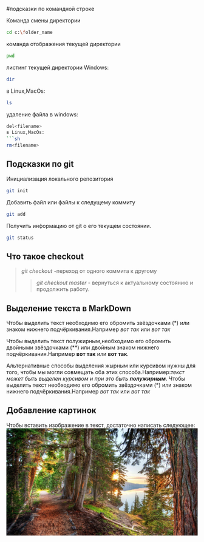 #подсказки по командной строке

Команда смены директории
```sh
cd c:\folder_name
```
 
 команда отображения текущей директории
 ```sh
 pwd
 ```

 листинг текущей директории Windows:
 ```sh
 dir
 ```
  в Linux,MacOs:
 ```sh
 ls
 ```

 удаление файла в windows:
 ```sh
 del<filename>
 в Linux,MacOs:
 ```sh
 rm<filename>
 ```
 ## Подсказки по git
  Инициализация локального репозитория
  ```sh
  git init
  ```
Добавить файл или файлы к следущему коммиту
```sh
git add
```
Получить информацию от git о его текущем состоянии.
``` sh
git status
```
## Что такое checkout
> *git checkout* -переход от одного коммита к другому
>>*git checkout master* - вернуться к актуальному состоянию и продолжить работу.
## Выделение текста в MarkDown
Чтобы выделить текст необходимо его обромить звёздочками (*) или знаком нижнего подчёркивания.Например *вот так* или _вот так_ 

Чтобы выделить текст полужирным,необходимо его обромить двойными звёздочками (**) или двойным знаком нижнего подчёркивания.Например **вот так** или __вот так__.

Альтернативные способы выделения жырным или курсивом нужны для того, чтобы мы могли совмещать оба этих способа.Например:_текст может быть выделен курсивом и при это быть **полужирным**_.
Чтобы выделить текст необходимо его обромить звёздочками (*) или знаком нижнего подчёркивания.Например *вот так* или _вот так_ 


## Добавление картинок
Чтобы вставить изображение в текст, достаточно написать следующее:![Это лес](Лес.jpg)
